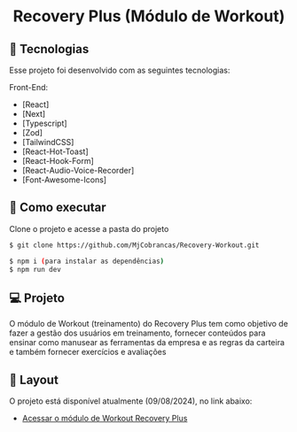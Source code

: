 <div align='center'> 
	<h1 align='center'>Recovery Plus (Módulo de Workout)</h1>
</div>


## 🧪 Tecnologias

Esse projeto foi desenvolvido com as seguintes tecnologias:

Front-End:
- [React]
- [Next]
- [Typescript]
- [Zod]
- [TailwindCSS]
- [React-Hot-Toast]
- [React-Hook-Form]
- [React-Audio-Voice-Recorder]
- [Font-Awesome-Icons]

## 🚀 Como executar

Clone o projeto e acesse a pasta do projeto

```bash
$ git clone https://github.com/MjCobrancas/Recovery-Workout.git

$ npm i (para instalar as dependências)
$ npm run dev

```

## 💻 Projeto

O módulo de Workout (treinamento) do Recovery Plus tem como objetivo de fazer a gestão dos usuários em treinamento, fornecer conteúdos para ensinar como manusear as ferramentas da empresa e as regras da carteira e também fornecer exercícios e avaliações

## 🔖 Layout

O projeto está disponível atualmente (09/08/2024), no link abaixo:

- [Acessar o módulo de Workout Recovery Plus](http://144.91.80.153:1215)
